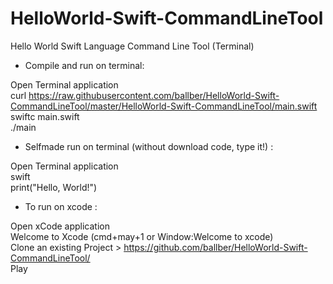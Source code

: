 # HelloWorld-Swift-CommandLineTool
Hello World Swift Language Command Line Tool (Terminal)

- Compile and run on terminal: 

Open Terminal application  
curl https://raw.githubusercontent.com/ballber/HelloWorld-Swift-CommandLineTool/master/HelloWorld-Swift-CommandLineTool/main.swift  
swiftc main.swift  
./main  

- Selfmade run on terminal (without download code, type it!) : 

Open Terminal application  
swift  
print("Hello, World!")  

- To run on xcode :

Open xCode application  
Welcome to Xcode (cmd+may+1 or Window:Welcome to xcode)  
Clone an existing Project > https://github.com/ballber/HelloWorld-Swift-CommandLineTool/  
Play  
